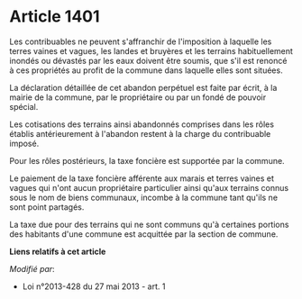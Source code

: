 # Article 1401

Les contribuables ne peuvent s'affranchir de l'imposition à laquelle les terres vaines et vagues, les landes et bruyères et
les terrains habituellement inondés ou dévastés par les eaux doivent être soumis, que s'il est renoncé à ces propriétés au
profit de la commune dans laquelle elles sont situées.

La déclaration détaillée de cet abandon perpétuel est faite par écrit, à la mairie de la commune, par le propriétaire ou par
un fondé de pouvoir spécial.

Les cotisations des terrains ainsi abandonnés comprises dans les rôles établis antérieurement à l'abandon restent à la charge
du contribuable imposé.

Pour les rôles postérieurs, la taxe foncière est supportée par la commune.

Le paiement de la taxe foncière afférente aux marais et terres vaines et vagues qui n'ont aucun propriétaire particulier
ainsi qu'aux terrains connus sous le nom de biens communaux, incombe à la commune tant qu'ils ne sont point partagés.

La taxe due pour des terrains qui ne sont communs qu'à certaines portions des habitants d'une commune est acquittée par la
section de commune.

**Liens relatifs à cet article**

_Modifié par_:

  - Loi n°2013-428 du 27 mai 2013 - art. 1
